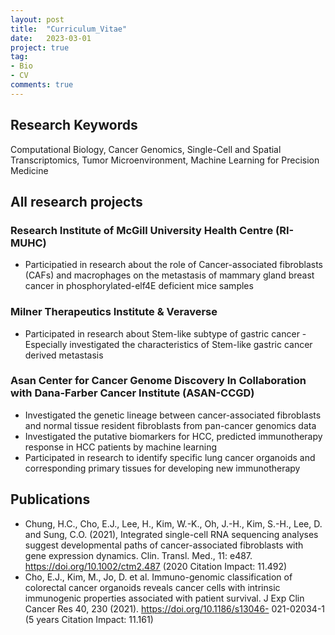 ```yaml
---
layout: post
title:  "Curriculum_Vitae"
date:   2023-03-01
project: true
tag:
- Bio
- CV
comments: true
---
```

## Research Keywords
Computational Biology, Cancer Genomics, Single-Cell and Spatial Transcriptomics, Tumor Microenvironment, Machine Learning for Precision Medicine


## All research projects

### Research Institute of McGill University Health Centre (RI-MUHC) 
* Participatied in research about the role of Cancer-associated fibroblasts (CAFs) and macrophages on the metastasis of mammary gland breast cancer in phosphorylated-elf4E deficient mice samples

### Milner Therapeutics Institute & Veraverse
* Participated in research about Stem-like subtype of gastric cancer - Especially investigated the characteristics of Stem-like gastric cancer derived metastasis

### Asan Center for Cancer Genome Discovery In Collaboration with Dana-Farber Cancer Institute (ASAN-CCGD)
* Investigated the genetic lineage between cancer-associated fibroblasts and normal tissue resident fibroblasts from pan-cancer genomics data
* Investigated the putative biomarkers for HCC, predicted immunotherapy response in HCC patients by machine learning
* Participated in research to identify specific lung cancer organoids and corresponding primary tissues for developing new immunotherapy

## Publications
* Chung, H.C., Cho, E.J., Lee, H., Kim, W.-K., Oh, J.-H., Kim, S.-H., Lee, D. and Sung, C.O. (2021), Integrated single-cell RNA sequencing analyses suggest developmental paths of cancer-associated fibroblasts with gene expression dynamics. Clin. Transl. Med., 11: e487. https://doi.org/10.1002/ctm2.487 (2020 Citation Impact: 11.492)
* Cho, E.J., Kim, M., Jo, D. et al. Immuno-genomic classification of colorectal cancer organoids reveals cancer cells with intrinsic immunogenic properties associated with patient survival. J Exp Clin Cancer Res 40, 230 (2021). https://doi.org/10.1186/s13046- 021-02034-1 (5 years Citation Impact: 11.161)
